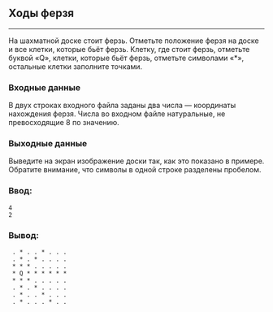## Ходы ферзя
____
На шахматной доске стоит ферзь. Отметьте положение ферзя на доске и все клетки, которые бьёт ферзь. Клетку, где стоит ферзь, отметьте буквой «Q», клетки, которые бьёт ферзь, отметьте символами «*», остальные клетки заполните точками.

### Входные данные

В двух строках входного файла заданы два числа — координаты нахождения ферзя. Числа во входном файле натуральные, не превосходящие 8 по значению.

### Выходные данные

Выведите на экран изображение доски так, как это показано в примере. Обратите внимание, что символы в одной строке разделены пробелом.

### Ввод:
```
4
2
```
### Вывод:
```
 . * . . * . . . 
 . * . * . . . . 
 * * * . . . . . 
 * Q * * * * * * 
 * * * . . . . . 
 . * . * . . . . 
 . * . . * . . . 
 . * . . . * . . 
```
